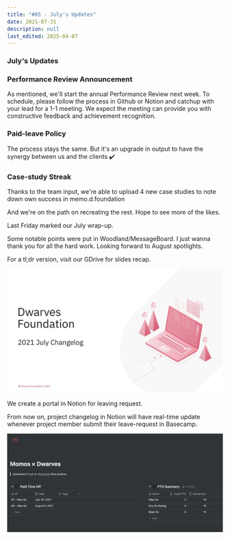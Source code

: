 ```yaml
---
title: "#85 - July's Updates"
date: 2021-07-31
description: null
last_edited: 2025-04-07
---
```


### July's Updates

### Performance Review Announcement

As mentioned, we'll start the annual Performance Review next week. To schedule, please follow the process in Github or Notion and catchup with your lead for a 1-1 meeting.
We expect the meeting can provide you with constructive feedback and achievement recognition.

### Paid-leave Policy

The process stays the same. But it's an upgrade in output to have the synergy between us and the clients ✔️

### Case-study Streak

Thanks to the team input, we're able to upload 4 new case studies to note down own success in memo.d.foundation

And we're on the path on recreating the rest. Hope to see more of the likes.

Last Friday marked our July wrap-up.

Some notable points were put in Woodland/MessageBoard. I just wanna thank you for all the hard work. Looking forward to August spotlights.

For a tl;dr version, visit our GDrive for slides recap.

![](assets/notion-image-1744006958731-q2dlp.webp)

We create a portal in Notion for leaving request.

From now on, project changelog in Notion will have real-time update whenever project member submit their leave-request in Basecamp.

![](assets/notion-image-1744006959189-2gxev.webp)
